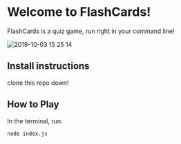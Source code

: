 # Welcome to FlashCards! 

FlashCards is a quiz game, run right in your command line!

![2019-10-03 15 25 14](https://user-images.githubusercontent.com/49926352/66165950-214cb680-e5f3-11e9-968f-9322eae8ff29.gif)

## Install instructions

clone this repo down!

## How to Play

In the terminal, run:

```bash
node index.js
```
